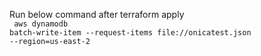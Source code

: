 Run below command after terraform apply <br>
<code> aws dynamodb batch-write-item --request-items file://onicatest.json --region=us-east-2</code>

